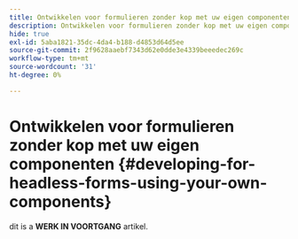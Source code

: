 ```yaml
---
title: Ontwikkelen voor formulieren zonder kop met uw eigen componenten
description: Ontwikkelen voor formulieren zonder kop met uw eigen componenten
hide: true
exl-id: 5aba1821-35dc-4da4-b188-d4853d64d5ee
source-git-commit: 2f9628aaebf7343d62e0dde3e4339beeedec269c
workflow-type: tm+mt
source-wordcount: '31'
ht-degree: 0%

---
```


# Ontwikkelen voor formulieren zonder kop met uw eigen componenten {#developing-for-headless-forms-using-your-own-components}

<span class="preview"> dit is a **WERK IN VOORTGANG** artikel.</span>

